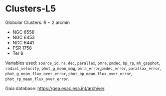 # Clusters-L5

 Globular Clusters: R ~ 2 arcmin
 * NGC 6558
 * NGC 6453 
 * NGC 6441
 * FSR 1758
 * Ter 9

Variables used: 
`source_id`, `ra`, `dec`, `parallax`, `pmra`, `pmdec`, `bp_rp`, `mh_gspphot`, `radial_velocity`, `phot_g_mean_mag`, `pmra_error`,`pmdec_error`, `parallax_error`, `phot_g_mean_flux_over_error`, `phot_bp_mean_flux_over_error`, `phot_rp_mean_flux_over_error`.

Gaia database: https://gea.esac.esa.int/archive/.
